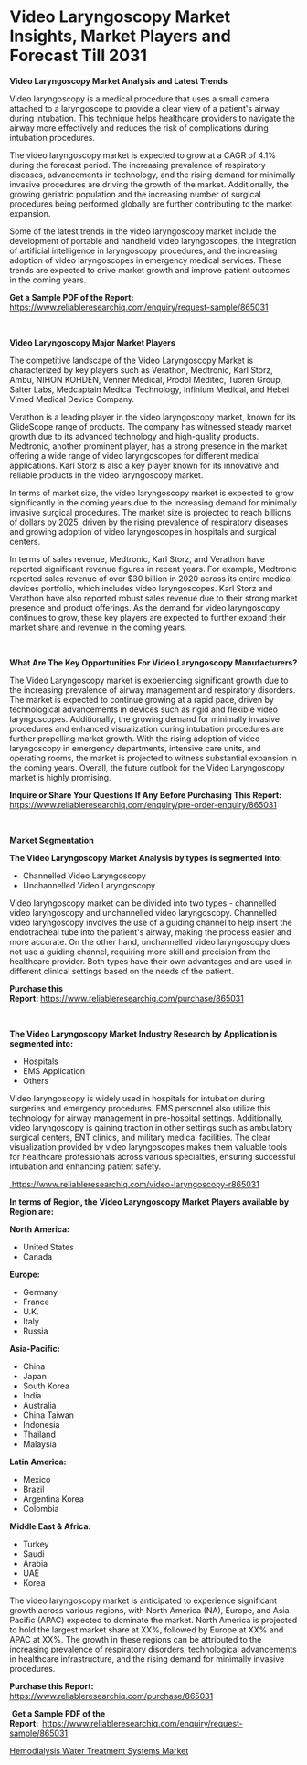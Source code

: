 <p><h1>Video Laryngoscopy Market Insights, Market Players and Forecast Till 2031</h1></p><p><strong>Video Laryngoscopy Market Analysis and Latest Trends</strong></p>
<p><p>Video laryngoscopy is a medical procedure that uses a small camera attached to a laryngoscope to provide a clear view of a patient's airway during intubation. This technique helps healthcare providers to navigate the airway more effectively and reduces the risk of complications during intubation procedures.</p><p>The video laryngoscopy market is expected to grow at a CAGR of 4.1% during the forecast period. The increasing prevalence of respiratory diseases, advancements in technology, and the rising demand for minimally invasive procedures are driving the growth of the market. Additionally, the growing geriatric population and the increasing number of surgical procedures being performed globally are further contributing to the market expansion.</p><p>Some of the latest trends in the video laryngoscopy market include the development of portable and handheld video laryngoscopes, the integration of artificial intelligence in laryngoscopy procedures, and the increasing adoption of video laryngoscopes in emergency medical services. These trends are expected to drive market growth and improve patient outcomes in the coming years.</p></p>
<p><strong>Get a Sample PDF of the Report:&nbsp;</strong> <a href="https://www.reliableresearchiq.com/enquiry/request-sample/865031">https://www.reliableresearchiq.com/enquiry/request-sample/865031</a></p>
<p>&nbsp;</p>
<p><strong>Video Laryngoscopy Major Market Players</strong></p>
<p><p>The competitive landscape of the Video Laryngoscopy Market is characterized by key players such as Verathon, Medtronic, Karl Storz, Ambu, NIHON KOHDEN, Venner Medical, Prodol Meditec, Tuoren Group, Salter Labs, Medcaptain Medical Technology, Infinium Medical, and Hebei Vimed Medical Device Company.</p><p>Verathon is a leading player in the video laryngoscopy market, known for its GlideScope range of products. The company has witnessed steady market growth due to its advanced technology and high-quality products. Medtronic, another prominent player, has a strong presence in the market offering a wide range of video laryngoscopes for different medical applications. Karl Storz is also a key player known for its innovative and reliable products in the video laryngoscopy market.</p><p>In terms of market size, the video laryngoscopy market is expected to grow significantly in the coming years due to the increasing demand for minimally invasive surgical procedures. The market size is projected to reach billions of dollars by 2025, driven by the rising prevalence of respiratory diseases and growing adoption of video laryngoscopes in hospitals and surgical centers.</p><p>In terms of sales revenue, Medtronic, Karl Storz, and Verathon have reported significant revenue figures in recent years. For example, Medtronic reported sales revenue of over $30 billion in 2020 across its entire medical devices portfolio, which includes video laryngoscopes. Karl Storz and Verathon have also reported robust sales revenue due to their strong market presence and product offerings. As the demand for video laryngoscopy continues to grow, these key players are expected to further expand their market share and revenue in the coming years.</p></p>
<p>&nbsp;</p>
<p><strong>What Are The Key Opportunities For Video Laryngoscopy Manufacturers?</strong></p>
<p><p>The Video Laryngoscopy market is experiencing significant growth due to the increasing prevalence of airway management and respiratory disorders. The market is expected to continue growing at a rapid pace, driven by technological advancements in devices such as rigid and flexible video laryngoscopes. Additionally, the growing demand for minimally invasive procedures and enhanced visualization during intubation procedures are further propelling market growth. With the rising adoption of video laryngoscopy in emergency departments, intensive care units, and operating rooms, the market is projected to witness substantial expansion in the coming years. Overall, the future outlook for the Video Laryngoscopy market is highly promising.</p></p>
<p><strong>Inquire or Share Your Questions If Any Before Purchasing This Report:</strong> <a href="https://www.reliableresearchiq.com/enquiry/pre-order-enquiry/865031">https://www.reliableresearchiq.com/enquiry/pre-order-enquiry/865031</a></p>
<p>&nbsp;</p>
<p><strong>Market Segmentation</strong></p>
<p><strong>The Video Laryngoscopy Market Analysis by types is segmented into:</strong></p>
<p><ul><li>Channelled Video Laryngoscopy</li><li>Unchannelled Video Laryngoscopy</li></ul></p>
<p><p>Video laryngoscopy market can be divided into two types - channelled video laryngoscopy and unchannelled video laryngoscopy. Channelled video laryngoscopy involves the use of a guiding channel to help insert the endotracheal tube into the patient's airway, making the process easier and more accurate. On the other hand, unchannelled video laryngoscopy does not use a guiding channel, requiring more skill and precision from the healthcare provider. Both types have their own advantages and are used in different clinical settings based on the needs of the patient.</p></p>
<p><strong>Purchase this Report:&nbsp;</strong><a href="https://www.reliableresearchiq.com/purchase/865031">https://www.reliableresearchiq.com/purchase/865031</a></p>
<p>&nbsp;</p>
<p><strong>The Video Laryngoscopy Market Industry Research by Application is segmented into:</strong></p>
<p><ul><li>Hospitals</li><li>EMS Application</li><li>Others</li></ul></p>
<p><p>Video laryngoscopy is widely used in hospitals for intubation during surgeries and emergency procedures. EMS personnel also utilize this technology for airway management in pre-hospital settings. Additionally, video laryngoscopy is gaining traction in other settings such as ambulatory surgical centers, ENT clinics, and military medical facilities. The clear visualization provided by video laryngoscopes makes them valuable tools for healthcare professionals across various specialties, ensuring successful intubation and enhancing patient safety.</p></p>
<p><a href="https://www.reliableresearchiq.com/video-laryngoscopy-r865031">&nbsp;https://www.reliableresearchiq.com/video-laryngoscopy-r865031</a></p>
<p><strong>In terms of Region, the Video Laryngoscopy Market Players available by Region are:</strong></p>
<p>
    <p> <strong> North America: </strong>
        <ul>
            <li>United States</li>
            <li>Canada</li>
        </ul>
        </p> 
    <p> <strong> Europe: </strong>
        <ul>
            <li>Germany</li>
            <li>France</li>
            <li>U.K.</li>
            <li>Italy</li>
            <li>Russia</li>
        </ul>
        </p> 
    <p> <strong> Asia-Pacific: </strong>
        <ul>
            <li>China</li>
            <li>Japan</li>
            <li>South Korea</li>
            <li>India</li>
            <li>Australia</li>
            <li>China Taiwan</li>
            <li>Indonesia</li>
            <li>Thailand</li>
            <li>Malaysia</li>
        </ul>
        </p> 
    <p> <strong> Latin America: </strong>
        <ul>
            <li>Mexico</li>
            <li>Brazil</li>
            <li>Argentina Korea</li>
            <li>Colombia</li>
        </ul>
        </p> 
    <p> <strong> Middle East & Africa: </strong>
        <ul>
            <li>Turkey</li>
            <li>Saudi</li>
            <li>Arabia</li>
            <li>UAE</li>
            <li>Korea</li>
        </ul>
    </p>
    </p>
<p><p>The video laryngoscopy market is anticipated to experience significant growth across various regions, with North America (NA), Europe, and Asia Pacific (APAC) expected to dominate the market. North America is projected to hold the largest market share at XX%, followed by Europe at XX% and APAC at XX%. The growth in these regions can be attributed to the increasing prevalence of respiratory disorders, technological advancements in healthcare infrastructure, and the rising demand for minimally invasive procedures.</p></p>
<p><strong>Purchase this Report: </strong><a href="https://www.reliableresearchiq.com/purchase/865031">https://www.reliableresearchiq.com/purchase/865031</a></p>
<p>&nbsp;<strong>Get a Sample PDF of the Report:&nbsp;&nbsp;</strong><a href="https://www.reliableresearchiq.com/enquiry/request-sample/865031">https://www.reliableresearchiq.com/enquiry/request-sample/865031</a></p>
<p><strong></strong></p>
<p><p><a href="https://github.com/arabintang013/Market-Research-Report-List-1/blob/main/hemodialysis-water-treatment-systems-market.md">Hemodialysis Water Treatment Systems Market</a></p></p>